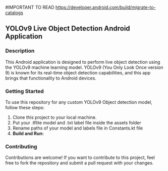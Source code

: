 #IMPORTANT TO READ
https://developer.android.com/build/migrate-to-catalogs

## YOLOv9 Live Object Detection Android Application

### Description
This Android application is designed to perform live object detection using the YOLOv9 machine learning model. YOLOv9 (You Only Look Once version 9) is known for its real-time object detection capabilities, and this app brings that functionality to Android devices.

### Getting Started
To use this repository for any custom YOLOv9 Object detection model, follow these steps:
1. Clone this project to your local machine.
2. Put your .tflite model and .txt label file inside the assets folder
3. Rename paths of your model and labels file in Constants.kt file
4. **Build and Run:**

### Contributing
Contributions are welcome! If you want to contribute to this project, feel free to fork the repository and submit a pull request with your changes.
